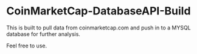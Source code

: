 # CoinMarketCap-DatabaseAPI-Build

This is built to pull data from coinmarketcap.com and push in to a MYSQL database for further analysis. 

Feel free to use.  
